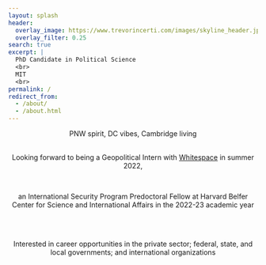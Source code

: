 ```yaml
---
layout: splash
header:
  overlay_image: https://www.trevorincerti.com/images/skyline_header.jpeg
  overlay_filter: 0.25
search: true
excerpt: |
  PhD Candidate in Political Science
  <br>
  MIT
  <br>
permalink: /
redirect_from: 
  - /about/
  - /about.html
---
```




<center>
PNW spirit, DC vibes, Cambridge living

<br> 
<br> 

Looking forward to being a Geopolitical Intern with <a href="https://inthewhitespace.com/">Whitespace</a> in summer 2022, 

<br>

an International Security Program Predoctoral Fellow at Harvard Belfer Center for Science and International Affairs in the 2022-23 academic year

<br> 
<br> 

Interested in career opportunities in the private sector; federal, state, and local governments; and international organizations

<center>
